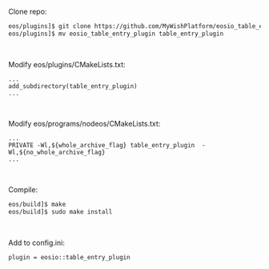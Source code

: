 Clone repo:
```bash
eos/plugins]$ git clone https://github.com/MyWishPlatform/eosio_table_entry_plugin/
eos/plugins]$ mv eosio_table_entry_plugin table_entry_plugin
```

<br />

Modify eos/plugins/CMakeLists.txt:
```
...
add_subdirectory(table_entry_plugin)
...
```

<br />

Modify eos/programs/nodeos/CMakeLists.txt:
```
...
PRIVATE -Wl,${whole_archive_flag} table_entry_plugin  -Wl,${no_whole_archive_flag}
...
```

<br />

Compile:
```bash
eos/build]$ make
eos/build]$ sudo make install
```

<br />

Add to config.ini:
```
plugin = eosio::table_entry_plugin
```
